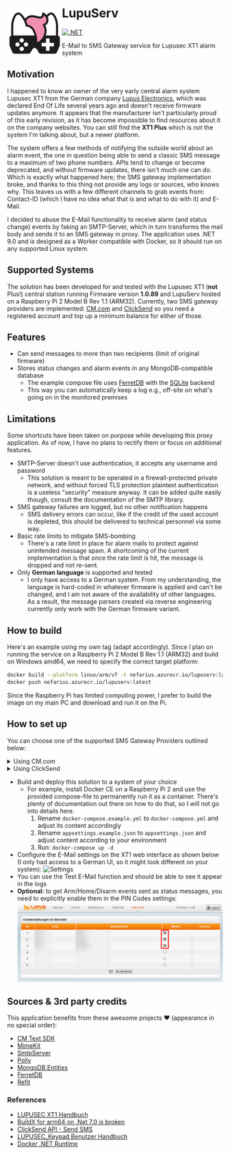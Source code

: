 # <img src="assets/NSS-128x128.png" align="left" />LupuServ

[![.NET](https://github.com/nefarius/LupuServ/actions/workflows/dotnet.yml/badge.svg)](https://github.com/nefarius/LupuServ/actions/workflows/dotnet.yml)

E-Mail to SMS Gateway service for Lupusec XT1 alarm system

## Motivation

I happened to know an owner of the very early central alarm system Lupusec XT1 from the German
company [Lupus Electronics](https://www.lupus-electronics.de/en/), which was declared End Of Life several years ago
and doesn't receive firmware updates anymore. It appears that the manufacturer isn't particularly proud of this early
revision, as it has become impossible to find resources about it on the company websites. You can still find the **XT1
Plus** which is *not* the system I'm talking about, but a newer platform.

The system offers a few methods of notifying the outside world about an alarm event, the one in question being able to
send a classic SMS message to a maximum of two phone numbers. APIs tend to change or become deprecated, and without
firmware updates, there isn't much one can do. Which is exactly what happened here; the SMS gateway implementation
broke,
and thanks to this thing not provide any logs or sources, who knows why. This leaves us with a few different channels to
grab events from: Contact-ID (which I have no idea what that is and what to do with it) and E-Mail.

I decided to abuse the E-Mail functionality to receive alarm (and status change) events by faking an SMTP-Server, which
in turn transforms the mail body and sends it to an SMS gateway in proxy. The application uses .NET 9.0 and is designed
as a Worker compatible with Docker, so it should run on any supported Linux system.

## Supported Systems

The solution has been developed for and tested with the Lupusec XT1 (**not** Plus!) central station running Firmware
version **1.0.89** and LupuServ hosted on a Raspberry Pi 2 Model B Rev 1.1 (ARM32). Currently, two SMS gateway providers
are implemented: [CM.com](https://www.cm.com/about-cm/) and [ClickSend](https://www.clicksend.com/eu/) so you need a
registered account and top up a minimum balance for either of those.

## Features

- Can send messages to more than two recipients (limit of original firmware)
- Stores status changes and alarm events in any MongoDB-compatible database
    - The example compose file uses [FerretDB](https://github.com/FerretDB/FerretDB) with
      the [SQLite](https://www.sqlite.org/index.html) backend
    - This way you can automatically keep a log e.g., off-site on what's going on in the monitored premises

## Limitations

Some shortcuts have been taken on purpose while developing this proxy application. As of now, I have no plans to rectify
them or focus on additional features.

- SMTP-Server doesn't use authentication, it accepts any username and password
    - This solution is meant to be operated in a firewall-protected private network, and without forced TLS protection
      plaintext authentication is a useless "security" measure anyway. It can be added quite easily though, consult the
      documentation of the SMTP library.
- SMS gateway failures are logged, but no other notification happens
    - SMS delivery errors can occur, like if the credit of the used account is depleted, this should be delivered to
      technical personnel via some way.
- Basic rate limits to mitigate SMS-bombing
    - There's a rate limit in place for alarm mails to protect against unintended message spam. A shortcoming of the
      current implementation is that once the rate limit is hit, the message is dropped and not re-sent.
- Only **German language** is supported and tested
    - I only have access to a German system. From my understanding, the language is hard-coded in
      whatever firmware is applied and can't be changed, and I am not aware of the availability of other languages. As a
      result, the message parsers created via reverse engineering currently only work with the German firmware variant.

## How to build

Here's an example using my own tag (adapt accordingly). Since I plan on running the service on a Raspberry Pi 2 Model B
Rev 1.1 (ARM32) and build on Windows amd64, we need to specify the correct target platform:

```bash
docker build --platform linux/arm/v7 -t nefarius.azurecr.io/lupuserv:latest .
docker push nefarius.azurecr.io/lupuserv:latest
```

Since the Raspberry Pi has limited computing power, I prefer to build the image on my main PC and download and run
it on the Pi.

## How to set up

You can choose one of the supported SMS Gateway Providers outlined below:

<details>

<summary>Using CM.com</summary>

- Register an account with [CM.com](https://www.cm.com/)
    - Remember to respond to verification SMS and mail
    - Add a balance of at least 15€ (as of time of writing) to unlock the Messaging gateway channel (which allows
      sending messages)
    - Get the Product token/API key for the Messaging gateway

</details>

<details>

<summary>Using ClickSend</summary>

- Register an account with [ClickSend](https://www.clicksend.com/eu/)
    - Get the API Credentials (Username and Token) by clicking the key icon on the top right of your Dashboard

</details>

- Build and deploy this solution to a system of your choice
    - For example, install Docker CE on a Raspberry Pi 2 and use the provided compose-file to permanently run it as a
      container. There's plenty of documentation out there on how to do that, so I will not go into details here.
        1) Rename `docker-compose.example.yml` to `docker-compose.yml` and adjust its content accordingly
        2) Rename `appsettings.example.json` to `appsettings.json` and adjust content according to your environment
        3) Run: `docker-compose up -d`
- Configure the E-Mail settings on the XT1 web interface as shown below (I only had access to a German UI, so it might
  look different on your system):
  ![Settings](./assets/ygJiBqVo8R.png)
- You can use the Test E-Mail function and should be able to see it appear in the logs
- **Optional:** to get Arm/Home/Disarm events sent as status messages, you need to explicitly enable them in the PIN
  Codes settings:  
  ![PIN-Codes](./assets/D4JOzRXITd.png)

## Sources & 3rd party credits

This application benefits from these awesome projects ❤ (appearance in no special order):

- [CM Text SDK](https://github.com/cmdotcom/text-sdk-dotnet)
- [MimeKit](https://github.com/jstedfast/MimeKit)
- [SmtpServer](https://github.com/cosullivan/SmtpServer)
- [Polly](https://github.com/App-vNext/Polly#rate-limit)
- [MongoDB.Entities](https://mongodb-entities.com/)
- [FerretDB](https://www.ferretdb.io/)
- [Refit](https://github.com/reactiveui/refit)

### References

- [LUPUSEC XT1 Handbuch](https://archive.org/details/manualzilla-id-6737868/)
- [BuildX for arm64 on .Net 7.0 is broken](https://github.com/dotnet/sdk/issues/28971#issuecomment-1308881150)
- [ClickSend API - Send SMS](https://developers.clicksend.com/docs/rest/v3/?csharp#send-sms)
- [LUPUSEC_Keypad Benutzer Handbuch](https://web.archive.org/web/20240228164820/https://www.lupus-electronics.de/shop/documents/LUPUSEC_Keypad.pdf)
- [Docker .NET Runtime](https://github.com/dotnet/dotnet-docker/blob/main/README.runtime.md)

